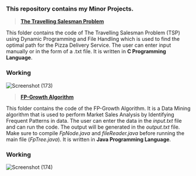 ### This repository contains my Minor Projects.
> [**The Travelling Salesman Problem**](https://github.com/Pulkit3108/Minor-Projects/tree/main/The%20Travelling%20Salesman%20Problem)

This folder contains the code of The Travelling Salesman Problem (TSP) using Dynamic Programming and File Handling which is used to find the optimal path for the Pizza Delivery Service. The user can enter input manually or in the form of a .txt file. It is written in **C Programming Language**.
### Working
![Screenshot (173)](https://user-images.githubusercontent.com/46241207/167396193-cfe1bf89-7edb-4f3c-89c3-ffd02abd6baa.png)

> [**FP-Growth Algorithm**](https://github.com/Pulkit3108/Minor-Projects/tree/main/FP-Growth%20Algorithm)

This folder contains the code of the FP-Growth Algorithm. It is a Data Mining algorithm that is used to perform Market Sales Analysis by Identifying Frequent Patterns in data. The user can enter the data in the *input.txt* file and can run the code. The output will be generated in the *output.txt* file. Make sure to compile *FpNode.java* and *fileReader.java* before running the main file (*FpTree.java*).
It is written in **Java Programming Language**.
### Working
![Screenshot (174)](https://user-images.githubusercontent.com/46241207/167396183-c8e9eddc-f149-4654-84d6-85d808c62762.png)


